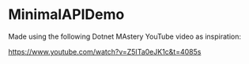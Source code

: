 # MinimalAPIDemo


Made using the following Dotnet MAstery YouTube video as inspiration:

https://www.youtube.com/watch?v=Z5ITa0eJK1c&t=4085s
